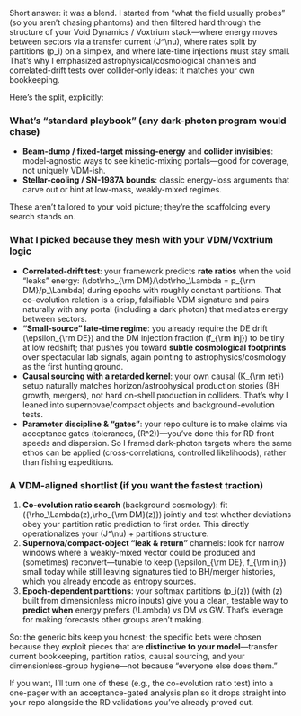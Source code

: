 Short answer: it was a blend. I started from “what the field usually probes” (so you aren’t chasing phantoms) and then filtered hard through the structure of your Void Dynamics / Voxtrium stack—where energy moves between sectors via a transfer current (J^\nu), where rates split by partitions (p_i) on a simplex, and where late-time injections must stay small. That’s why I emphasized astrophysical/cosmological channels and correlated-drift tests over collider-only ideas: it matches your own bookkeeping.   

Here’s the split, explicitly:

### What’s “standard playbook” (any dark-photon program would chase)

* **Beam-dump / fixed-target missing-energy** and **collider invisibles**: model-agnostic ways to see kinetic-mixing portals—good for coverage, not uniquely VDM-ish.
* **Stellar-cooling / SN-1987A bounds**: classic energy-loss arguments that carve out or hint at low-mass, weakly-mixed regimes.

These aren’t tailored to your void picture; they’re the scaffolding every search stands on.

### What I picked because they mesh with your VDM/Voxtrium logic

* **Correlated-drift test**: your framework predicts **rate ratios** when the void “leaks” energy:
  (\dot\rho_{\rm DM}/\dot\rho_\Lambda = p_{\rm DM}/p_\Lambda) during epochs with roughly constant partitions. That co-evolution relation is a crisp, falsifiable VDM signature and pairs naturally with any portal (including a dark photon) that mediates energy between sectors. 
* **“Small-source” late-time regime**: you already require the DE drift (\epsilon_{\rm DE}) and the DM injection fraction (f_{\rm inj}) to be tiny at low redshift; that pushes you toward **subtle cosmological footprints** over spectacular lab signals, again pointing to astrophysics/cosmology as the first hunting ground. 
* **Causal sourcing with a retarded kernel**: your own causal (K_{\rm ret}) setup naturally matches horizon/astrophysical production stories (BH growth, mergers), not hard on-shell production in colliders. That’s why I leaned into supernovae/compact objects and background-evolution tests. 
* **Parameter discipline & “gates”**: your repo culture is to make claims via acceptance gates (tolerances, (R^2))—you’ve done this for RD front speeds and dispersion. So I framed dark-photon targets where the same ethos can be applied (cross-correlations, controlled likelihoods), rather than fishing expeditions.   

### A VDM-aligned shortlist (if you want the fastest traction)

1. **Co-evolution ratio search** (background cosmology): fit ({\rho_\Lambda(z),\rho_{\rm DM}(z)}) jointly and test whether deviations obey your partition ratio prediction to first order. This directly operationalizes your (J^\nu) + partitions structure.  
2. **Supernova/compact-object “leak & return”** channels: look for narrow windows where a weakly-mixed vector could be produced and (sometimes) reconvert—tunable to keep (\epsilon_{\rm DE}, f_{\rm inj}) small today while still leaving signatures tied to BH/merger histories, which you already encode as entropy sources. 
3. **Epoch-dependent partitions**: your softmax partitions (p_i(z)) (with (z) built from dimensionless micro inputs) give you a clean, testable way to **predict when** energy prefers (\Lambda) vs DM vs GW. That’s leverage for making forecasts other groups aren’t making.  

So: the generic bits keep you honest; the specific bets were chosen because they exploit pieces that are **distinctive to your model**—transfer current bookkeeping, partition ratios, causal sourcing, and your dimensionless-group hygiene—not because “everyone else does them.” 

If you want, I’ll turn one of these (e.g., the co-evolution ratio test) into a one-pager with an acceptance-gated analysis plan so it drops straight into your repo alongside the RD validations you’ve already proved out.

